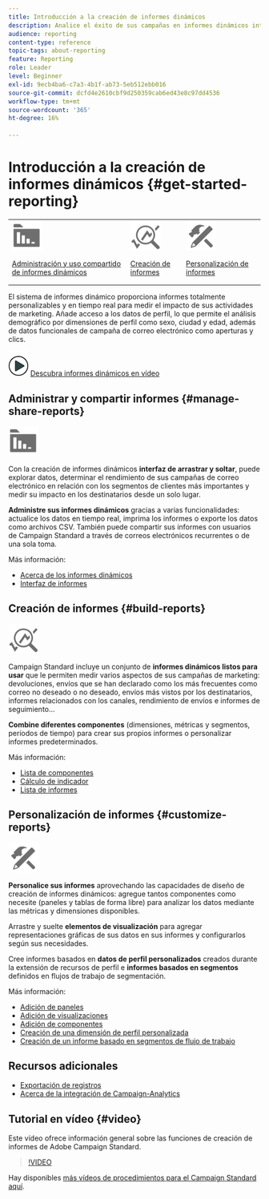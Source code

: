 ```yaml
---
title: Introducción a la creación de informes dinámicos
description: Analice el éxito de sus campañas en informes dinámicos integrados o personalizados.
audience: reporting
content-type: reference
topic-tags: about-reporting
feature: Reporting
role: Leader
level: Beginner
exl-id: 9ecb4ba6-c7a3-4b1f-ab73-5eb512ebb016
source-git-commit: dcfd4e2610cbf9d250359cab6ed43e8c97dd4536
workflow-type: tm+mt
source-wordcount: '365'
ht-degree: 16%

---
```


# Introducción a la creación de informes dinámicos {#get-started-reporting}

<table>
<tr>
<td><img src="assets/do-not-localize/icon_manage.svg" width="60px"><p><a href="#manage-share-reports">Administración y uso compartido de informes dinámicos</a></p></td>
<td><img src="assets/do-not-localize/icon_build.svg" width="60px"><p><a href="#build-reports">Creación de informes</a></p></td>
<td><img src="assets/do-not-localize/icon_customize.svg" width="60px"><p><a href="#customize-reports">Personalización de informes</a></p></td></tr>
</table>

El sistema de informes dinámico proporciona informes totalmente personalizables y en tiempo real para medir el impacto de sus actividades de marketing. Añade acceso a los datos de perfil, lo que permite el análisis demográfico por dimensiones de perfil como sexo, ciudad y edad, además de datos funcionales de campaña de correo electrónico como aperturas y clics.

![](assets/do-not-localize/how-to-video.png) [Descubra informes dinámicos en vídeo](#video)

## Administrar y compartir informes {#manage-share-reports}

<img src="assets/do-not-localize/icon_manage.svg" width="60px">

Con la creación de informes dinámicos **interfaz de arrastrar y soltar**, puede explorar datos, determinar el rendimiento de sus campañas de correo electrónico en relación con los segmentos de clientes más importantes y medir su impacto en los destinatarios desde un solo lugar.

**Administre sus informes dinámicos** gracias a varias funcionalidades: actualice los datos en tiempo real, imprima los informes o exporte los datos como archivos CSV. También puede compartir sus informes con usuarios de Campaign Standard a través de correos electrónicos recurrentes o de una sola toma.

Más información:

* [Acerca de los informes dinámicos](../../reporting/using/about-dynamic-reports.md)
* [Interfaz de informes](../../reporting/using/reporting-interface.md)

## Creación de informes {#build-reports}

<img src="assets/do-not-localize/icon_build.svg" width="60px">

Campaign Standard incluye un conjunto de **informes dinámicos listos para usar** que le permiten medir varios aspectos de sus campañas de marketing: devoluciones, envíos que se han declarado como los más frecuentes como correo no deseado o no deseado, envíos más vistos por los destinatarios, informes relacionados con los canales, rendimiento de envíos e informes de seguimiento...

**Combine diferentes componentes** (dimensiones, métricas y segmentos, períodos de tiempo) para crear sus propios informes o personalizar informes predeterminados.

Más información:

* [Lista de componentes](../../reporting/using/list-of-components.md)
* [Cálculo de indicador](../../reporting/using/indicator-calculation.md)
* [Lista de informes](../../reporting/using/defining-the-report-period.md)

## Personalización de informes {#customize-reports}

<img src="assets/do-not-localize/icon_customize.svg" width="60px">

**Personalice sus informes** aprovechando las capacidades de diseño de creación de informes dinámicos: agregue tantos componentes como necesite (paneles y tablas de forma libre) para analizar los datos mediante las métricas y dimensiones disponibles.

Arrastre y suelte **elementos de visualización** para agregar representaciones gráficas de sus datos en sus informes y configurarlos según sus necesidades.

Cree informes basados en **datos de perfil personalizados** creados durante la extensión de recursos de perfil e **informes basados en segmentos** definidos en flujos de trabajo de segmentación.

Más información:

* [Adición de paneles](../../reporting/using/adding-panels.md)
* [Adición de visualizaciones](../../reporting/using/adding-visualizations.md)
* [Adición de componentes](../../reporting/using/adding-components.md)
* [Creación de una dimensión de perfil personalizada](../../reporting/using/creating-a-custom-profile-dimension.md)
* [Creación de un informe basado en segmentos de flujo de trabajo](../../reporting/using/creating-a-report-workflow-segment.md)

## Recursos adicionales

* [Exportación de registros](../../automating/using/exporting-logs.md)
* [Acerca de la integración de Campaign-Analytics](../../integrating/using/about-campaign-analytics-integration.md)

## Tutorial en vídeo {#video}

Este vídeo ofrece información general sobre las funciones de creación de informes de Adobe Campaign Standard.

>[!VIDEO](https://video.tv.adobe.com/v/23021?quality=12&captions=eng)

Hay disponibles [más vídeos de procedimientos para el Campaign Standard aquí](https://experienceleague.adobe.com/docs/campaign-standard-learn/tutorials/overview.html?lang=es).
